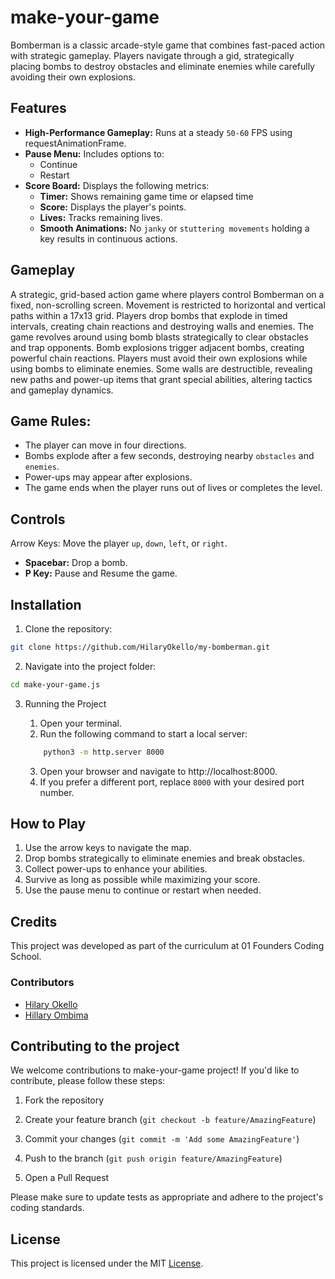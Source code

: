 # make-your-game

Bomberman is a classic arcade-style game that combines fast-paced action with strategic gameplay. Players navigate through a gid, strategically placing bombs to destroy obstacles and eliminate enemies while carefully avoiding their own explosions.

## Features
- **High-Performance Gameplay:** Runs at a steady `50-60` FPS using requestAnimationFrame.
- **Pause Menu:** Includes options to:
    * Continue
    * Restart
- **Score Board:** Displays the following metrics:
    * **Timer:** Shows remaining game time or elapsed time
    * **Score:** Displays the player's points.
    * **Lives:** Tracks remaining lives.
    * **Smooth Animations:** No `janky` or `stuttering movements` holding a key results in continuous actions.

## Gameplay
A strategic, grid-based action game where players control Bomberman on a fixed, non-scrolling screen. Movement is restricted to horizontal and vertical paths within a 17x13 grid. Players drop bombs that explode in timed intervals, creating chain reactions and destroying walls and enemies. The game revolves around using bomb blasts strategically to clear obstacles and trap opponents. Bomb explosions trigger adjacent bombs, creating powerful chain reactions. Players must avoid their own explosions while using bombs to eliminate enemies. Some walls are destructible, revealing new paths and power-up items that grant special abilities, altering tactics and gameplay dynamics.

## Game Rules:
- The player can move in four directions.
- Bombs explode after a few seconds, destroying nearby `obstacles` and `enemies`.
- Power-ups may appear after explosions.
- The game ends when the player runs out of lives or completes the level.

## Controls
Arrow Keys: Move the player `up`, `down`, `left`, or `right`.
- **Spacebar:** Drop a bomb.
- **P Key:** Pause and Resume the game.

## Installation
1. Clone the repository:

```sh
git clone https://github.com/HilaryOkello/my-bomberman.git
```
2. Navigate into the project folder:
```sh
cd make-your-game.js
```

3. Running the Project

    1. Open your terminal.
    2. Run the following command to start a local server:
    ```sh
        python3 -m http.server 8000
    ```
    3. Open your browser and navigate to http://localhost:8000.
    4. If you prefer a different port, replace `8000` with your desired port number.

## How to Play
1. Use the arrow keys to navigate the map.
2. Drop bombs strategically to eliminate enemies and break obstacles.
3. Collect power-ups to enhance your abilities.
4. Survive as long as possible while maximizing your score.
5. Use the pause menu to continue or restart when needed.

## Credits
This project was developed as part of the curriculum at 01 Founders Coding School.

### Contributors
- [Hilary Okello](https://learn.zone01kisumu.ke/git/hilaokello)
- [Hillary Ombima](https://learn.zone01kisumu.ke/git/hiombima)

## Contributing to the project

We welcome contributions to make-your-game project! If you'd like to contribute, please follow these steps:

1. Fork the repository

2. Create your feature branch (`git checkout -b feature/AmazingFeature`)

3. Commit your changes (`git commit -m 'Add some AmazingFeature'`)

4. Push to the branch (`git push origin feature/AmazingFeature`)

5. Open a Pull Request

Please make sure to update tests as appropriate and adhere to the project's coding standards.

## License

This project is licensed under the MIT [License](./LICENSE).

